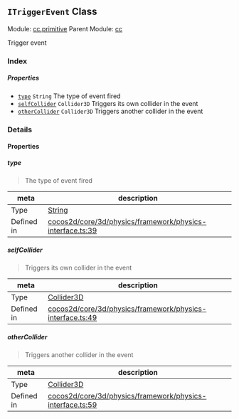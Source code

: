 ## `ITriggerEvent` Class



Module: [cc.primitive](../modules/cc.primitive.md)
Parent Module: [cc](../modules/cc.md)


Trigger event



### Index

##### Properties

  - [`type`](#type) `String` The type of event fired
  - [`selfCollider`](#selfcollider) `Collider3D` Triggers its own collider in the event
  - [`otherCollider`](#othercollider) `Collider3D` Triggers another collider in the event





### Details


#### Properties


##### type

> The type of event fired

| meta | description |
|------|-------------|
| Type | <a href="https://developer.mozilla.org/en/JavaScript/Reference/Global_Objects/String" class="crosslink external" target="_blank">String</a> |
| Defined in | [cocos2d/core/3d/physics/framework/physics-interface.ts:39](https://github.com/cocos-creator/engine/blob/d0482bb5bc3819110e43cdd03a3459bd80914b74/cocos2d/core/3d/physics/framework/physics-interface.ts#L39) |



##### selfCollider

> Triggers its own collider in the event

| meta | description |
|------|-------------|
| Type | <a href="../classes/Collider3D.html" class="crosslink">Collider3D</a> |
| Defined in | [cocos2d/core/3d/physics/framework/physics-interface.ts:49](https://github.com/cocos-creator/engine/blob/d0482bb5bc3819110e43cdd03a3459bd80914b74/cocos2d/core/3d/physics/framework/physics-interface.ts#L49) |



##### otherCollider

> Triggers another collider in the event

| meta | description |
|------|-------------|
| Type | <a href="../classes/Collider3D.html" class="crosslink">Collider3D</a> |
| Defined in | [cocos2d/core/3d/physics/framework/physics-interface.ts:59](https://github.com/cocos-creator/engine/blob/d0482bb5bc3819110e43cdd03a3459bd80914b74/cocos2d/core/3d/physics/framework/physics-interface.ts#L59) |






